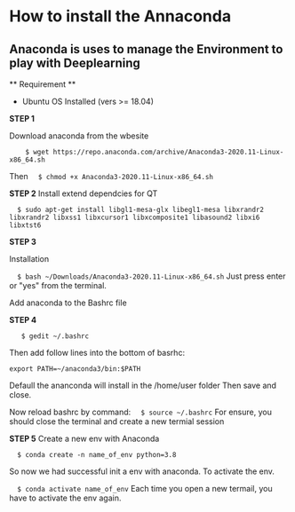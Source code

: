 # How to install the Annaconda 
## Anaconda is uses to manage the Environment to play with Deeplearning

** Requirement **
* Ubuntu OS Installed (vers >= 18.04)

**STEP 1**

Download anaconda from the wbesite

``` 
	$ wget https://repo.anaconda.com/archive/Anaconda3-2020.11-Linux-x86_64.sh
```
Then
`   $ chmod +x Anaconda3-2020.11-Linux-x86_64.sh `

**STEP 2**
Install extend dependcies for QT

`   $ sudo apt-get install libgl1-mesa-glx libegl1-mesa libxrandr2 libxrandr2 libxss1 libxcursor1 libxcomposite1 libasound2 libxi6 libxtst6 `

**STEP 3**

Installation

`   $ bash ~/Downloads/Anaconda3-2020.11-Linux-x86_64.sh ` 
Just press enter or "yes" from the terminal. 

Add anaconda to the Bashrc file

**STEP 4**

```
   $ gedit ~/.bashrc
```
Then add follow lines into the bottom of basrhc:

> 
	export PATH=~/anaconda3/bin:$PATH 
Defaull the ananconda will install in the /home/user folder
Then save and close.

Now reload bashrc by command: 
`   $ source ~/.bashrc `
For ensure, you should close the terminal and create a new termial session

**STEP 5**
 Create a new env with Anaconda

`   $ conda create -n name_of_env python=3.8 ` 

So now we had successful init a env with anaconda. To activate the env.

`   $ conda activate name_of_env ` 
Each time you open a new termail, you have to activate the env again. 






